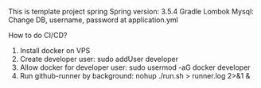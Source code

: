This is template project spring
Spring version: 3.5.4
Gradle
Lombok
Mysql: Change DB, username, password at application.yml

How to do CI/CD?
1. Install docker on VPS
2. Create developer user: sudo addUser developer
3. Allow docker for developer user: sudo usermod -aG docker developer
4. Run github-runner by background: nohup ./run.sh > runner.log 2>&1 &